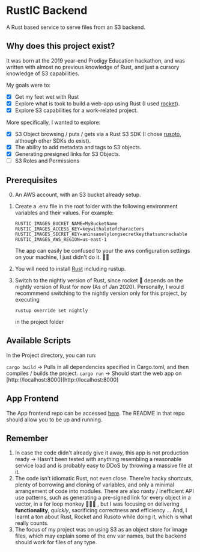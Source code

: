 # RustIC Backend

A Rust based service to serve files from an S3 backend.

## Why does this project exist?

It was born at the 2019 year-end Prodigy Education hackathon, and was written with almost no previous knowledge of Rust, and just a cursory knowledge of S3 capabilities.

My goals were to:

- [x] Get my feet wet with Rust
- [x] Explore what is took to build a web-app using Rust (I used [rocket](https://github.com/SergioBenitez/Rocket)).
- [x] Explore S3 capabilities for a work-related project.

More specifically, I wanted to explore:

- [x] S3 Object browsing / puts / gets via a Rust S3 SDK (I chose [rusoto](https://github.com/rusoto/rusoto), although other SDKs do exist).
- [x] The ability to add metadata and tags to S3 objects.
- [x] Generating presigned links for S3 Objects.
- [ ] S3 Roles and Permissions

## Prerequisites

0. An AWS account, with an S3 bucket already setup.
1. Create a .env file in the root folder with the following environment variables and their values. For example:
    ```
    RUSTIC_IMAGES_BUCKET_NAME=MyBucketName
    RUSTIC_IMAGES_ACCESS_KEY=keywithalotofcharacters
    RUSTIC_IMAGES_SECRET_KEY=aninsanelylongsecretkeythatsuncrackable
    RUSTIC_IMAGES_AWS_REGION=us-east-1
    ```
    The app can easily be confused to your the aws configuration settings on your machine, I just didn't do it. 🤷‍♂️ 
1. You will need to install [Rust](https://www.rust-lang.org/tools/install) including rustup.
2. Switch to the nightly version of Rust, since rocket 🚀 depends on the nightly version of Rust for now (As of Jan 2020). Personally, I would recommmend switching to the nightly version only for this project, by executing 

    `rustup override set nightly` 

    in the project folder

## Available Scripts

In the Project directory, you can run:

`cargo build` -> Pulls in all dependencies specified in Cargo.toml, and then compiles / builds the project.
`cargo run` -> Should start the web app on [http://localhost:8000](http://localhost:8000]

## App Frontend

The App frontend repo can be accessed [here](https://github.com/sidshank/rustic-frontend). The README in that repo should allow you to be up and running.

## Remember

1. In case the code didn't already give it away, this app is not production ready -> Hasn't been tested with anything resembling a reasonable service load and is probably easy to DDoS by throwing a massive file at it.
2. The code isn't idiomatic Rust, not even close. There're hacky shortcuts, plenty of borrowing and cloning of variables, and only a minimal arrangement of code into modules. There are also nasty / inefficient API use patterns, such as generating a pre-signed link for every object in a vector, in a for loop monkey 🐒🤦‍♂️ , but I was focusing on delivering **functionality**, *quickly*, sacrificing correctness and efficiency ... And, I learnt a ton about Rust, Rocket and Rusoto while doing it, which is what really counts.
3. The focus of my project was on using S3 as an object store for image files, which may explain some of the env var names, but the backend should work for files of any type.
